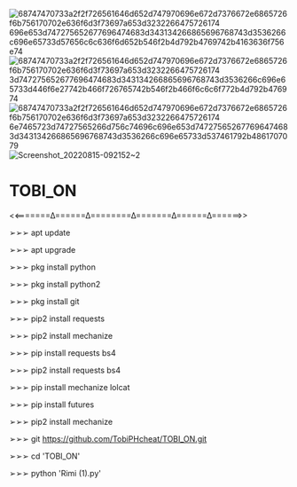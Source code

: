 ![68747470733a2f2f726561646d652d747970696e672d7376672e6865726f6b756170702e636f6d3f73697a653d3232266475726174 696e653d747275652677696474683d343134266865696768743d3536266c696e65733d57656c6c636f6d652b546f2b4d792b4769742b4163636f756e74](https://user-images.githubusercontent.com/110269240/184564898-176286d1-54e1-4ef8-9ee4-a3f938b75874.svg)
![68747470733a2f2f726561646d652d747970696e672d7376672e6865726f6b756170702e636f6d3f73697a653d3232266475726174 3d747275652677696474683d343134266865696768743d3536266c696e65733d446f6e27742b466f726765742b546f2b466f6c6c6f772b4d792b476974](https://user-images.githubusercontent.com/110269240/184564900-cd170ef6-2133-4dbd-a17a-8fef45719609.svg)
![68747470733a2f2f726561646d652d747970696e672d7376672e6865726f6b756170702e636f6d3f73697a653d3232266475726174 6e7465723d74727565266d756c74696c696e653d747275652677696474683d343134266865696768743d3536266c696e65733d537461792b4861707079](https://user-images.githubusercontent.com/110269240/184564902-7e0d2a04-cb4b-440e-bbac-ac5df1a4b7e4.svg)
![Screenshot_20220815-092152~2](https://user-images.githubusercontent.com/110269240/184564794-fad532bf-ff76-4bb7-b1a5-6f4530935f05.png)
# TOBI_ON


<<=======∆======∆========∆=======∆======∆======>>

➢➢➢ apt update

➢➢➢ apt upgrade

➢➢➢ pkg install python

➢➢➢ pkg install python2

➢➢➢ pkg install git

➢➢➢ pip2 install requests

➢➢➢ pip2 install mechanize

➢➢➢ pip install requests bs4

➢➢➢ pip2 install requests bs4

➢➢➢ pip install mechanize lolcat

➢➢➢ pip install futures

➢➢➢ pip2 install mechanize


 
 ➢➢➢ git https://github.com/TobiPHcheat/TOBI_ON.git
 
 ➢➢➢ cd 'TOBI_ON'
 
 ➢➢➢ python 'Rimi (1).py'
